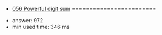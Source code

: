 + [056 Powerful digit sum](http://projecteuler.net/problem=56)
========================

- answer: 972 
- min used time: 346 ms

